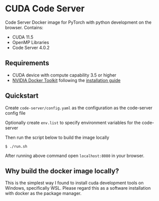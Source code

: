 # CUDA Code Server
Code Server Docker image for PyTorch with python development on the browser. Contains:
- CUDA 11.5
- OpenMP Libraries
- Code Server 4.0.2

## Requirements
- CUDA device with compute capability 3.5 or higher
- [NVIDIA Docker Toolkit](https://github.com/ghokun/nvidia-docker-host) following the [installation guide](https://docs.nvidia.com/datacenter/cloud-native/container-toolkit/install-guide.html#installing-on-ubuntu-and-debian)


## Quickstart
Create ```code-server/config.yaml``` as the configuration as the code-server config file

Optionally create ```env.list``` to specify environment variables for the code-server

Then run the script below to build the image locally
```
$ ./run.sh
```
After running above command open `localhost:8080` in your browser. 

## Why build the docker image locally?
This is the simplest way I found to install cuda development tools on Windows, specifically WSL. Please regard this as a software installation with docker as the package manager.